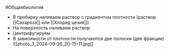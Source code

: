 #Общаябиология 
- В пробирку наливаем раствор с градиентом плотности (раствор [[Сахароза]] или [[Хлорид цезия]]) 
- На поверхность наливаем раствор
- Центрифугируем
- В зависимости от плотности получаются две полоски (две фракции)
![[photo_3_2024-09-20_20-15-11.jpg]]